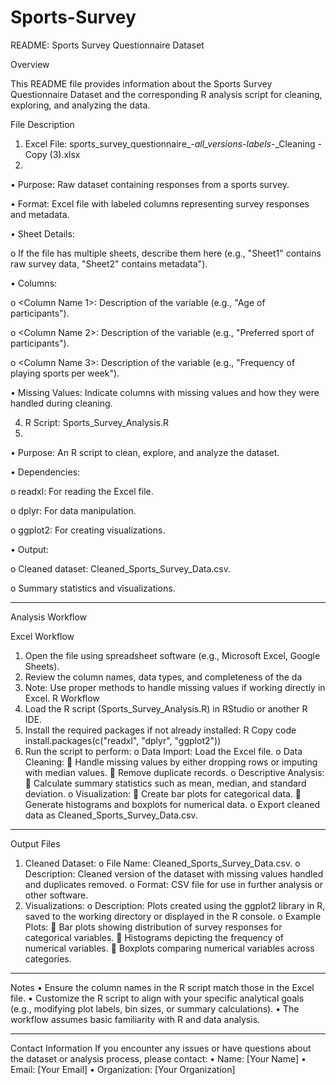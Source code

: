 # Sports-Survey
README: Sports Survey Questionnaire Dataset

Overview

This README file provides information about the Sports Survey Questionnaire Dataset and the corresponding R analysis script for cleaning, exploring, and analyzing the data.

File Description

1. Excel File: sports_survey_questionnaire_-_all_versions_-_labels_-_Cleaning - Copy (3).xlsx
2. 
•	Purpose: Raw dataset containing responses from a sports survey.

•	Format: Excel file with labeled columns representing survey responses and metadata.

•	Sheet Details:

o	If the file has multiple sheets, describe them here (e.g., "Sheet1" contains raw survey data, "Sheet2" contains metadata").

•	Columns:

o	<Column Name 1>: Description of the variable (e.g., "Age of participants").

o	<Column Name 2>: Description of the variable (e.g., "Preferred sport of participants").



o	<Column Name 3>: Description of the variable (e.g., "Frequency of playing sports per week").

•	Missing Values: Indicate columns with missing values and how they were handled during cleaning.

4. R Script: Sports_Survey_Analysis.R
5. 
•	Purpose: An R script to clean, explore, and analyze the dataset.

•	Dependencies:

o	readxl: For reading the Excel file.

o	dplyr: For data manipulation.

o	ggplot2: For creating visualizations.

•	Output:

o	Cleaned dataset: Cleaned_Sports_Survey_Data.csv.

o	Summary statistics and visualizations.

________________________________________
Analysis Workflow

Excel Workflow

1.	Open the file using spreadsheet software (e.g., Microsoft Excel, Google Sheets).
3.	Review the column names, data types, and completeness of the da
5.	Note: Use proper methods to handle missing values if working directly in Excel.
R Workflow
1.	Load the R script (Sports_Survey_Analysis.R) in RStudio or another R IDE.
2.	Install the required packages if not already installed:
R
Copy code
install.packages(c("readxl", "dplyr", "ggplot2"))
3.	Run the script to perform:
o	Data Import: Load the Excel file.
o	Data Cleaning:
	Handle missing values by either dropping rows or imputing with median values.
	Remove duplicate records.
o	Descriptive Analysis:
	Calculate summary statistics such as mean, median, and standard deviation.
o	Visualization:
	Create bar plots for categorical data.
	Generate histograms and boxplots for numerical data.
o	Export cleaned data as Cleaned_Sports_Survey_Data.csv.
________________________________________
Output Files
1.	Cleaned Dataset:
o	File Name: Cleaned_Sports_Survey_Data.csv.
o	Description: Cleaned version of the dataset with missing values handled and duplicates removed.
o	Format: CSV file for use in further analysis or other software.
2.	Visualizations:
o	Description: Plots created using the ggplot2 library in R, saved to the working directory or displayed in the R console.
o	Example Plots:
	Bar plots showing distribution of survey responses for categorical variables.
	Histograms depicting the frequency of numerical variables.
	Boxplots comparing numerical variables across categories.
________________________________________
Notes
•	Ensure the column names in the R script match those in the Excel file.
•	Customize the R script to align with your specific analytical goals (e.g., modifying plot labels, bin sizes, or summary calculations).
•	The workflow assumes basic familiarity with R and data analysis.
________________________________________
Contact Information
If you encounter any issues or have questions about the dataset or analysis process, please contact:
•	Name: [Your Name]
•	Email: [Your Email]
•	Organization: [Your Organization]
